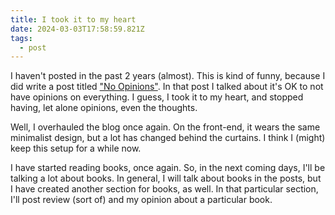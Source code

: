 ```yaml
---
title: I took it to my heart
date: 2024-03-03T17:58:59.821Z
tags:
  - post
---
```

I haven't posted in the past 2 years (almost). This is kind of funny, because I did write a post titled ["No Opinions"](https://advik.uk/no-opinions/). In that post I talked about it's OK to not have opinions on everything. I guess, I took it to my heart, and stopped having, let alone opinions, even the thoughts.



Well, I overhauled the blog once again. On the front-end, it wears the same minimalist design, but a lot has changed behind the curtains. I think I (might) keep this setup for a while now.



I have started reading books, once again. So, in the next coming days, I'll be talking a lot about books. In general, I will talk about books in the posts, but I have created another section for books, as well. In that particular section, I'll post review (sort of) and my opinion about a particular book.

